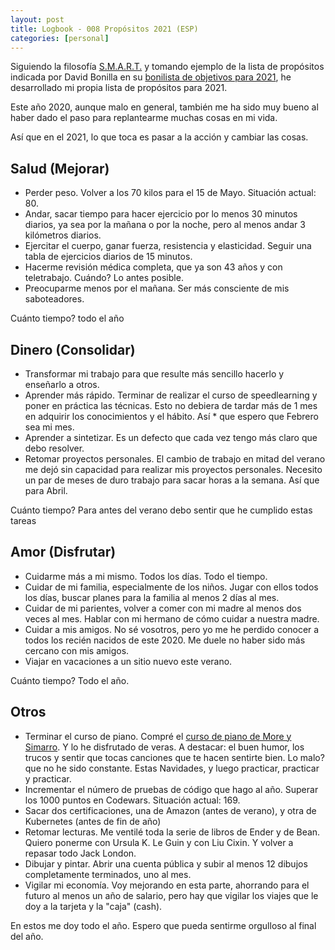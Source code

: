 ```yaml
---
layout: post
title: Logbook - 008 Propósitos 2021 (ESP)
categories: [personal]
---
```


Siguiendo la filosofía [S.M.A.R.T.](https://www.goalsontrack.com/blog/2013/02/07/smart-goals/) y tomando ejemplo de la lista de propósitos indicada por David Bonilla en su [bonilista de objetivos para 2021](https://bonillaware.com/objetivos-para-2021), he desarrollado mi propia lista de propósitos para 2021.

Este año 2020, aunque malo en general, también me ha sido muy bueno al haber dado el paso para replantearme muchas cosas en mi vida.

Así que en el 2021, lo que toca es pasar a la acción y cambiar las cosas.

## Salud (Mejorar)

* Perder peso.  Volver a los 70 kilos para el 15 de Mayo. Situación actual: 80.
* Andar, sacar tiempo para hacer ejercicio por lo menos 30 minutos diarios, ya sea por la mañana o por la noche, pero al menos andar 3 kilómetros diarios.
* Ejercitar el cuerpo, ganar fuerza, resistencia y elasticidad. Seguir una tabla de ejercicios diarios de 15 minutos.
* Hacerme revisión médica completa, que ya son 43 años y con teletrabajo.  Cuándo? Lo antes posible.
* Preocuparme menos por el mañana.  Ser más consciente de mis saboteadores.

Cuánto tiempo? todo el año

## Dinero (Consolidar)

* Transformar mi trabajo para que resulte más sencillo hacerlo y enseñarlo a otros.
* Aprender más rápido.  Terminar de realizar el curso de speedlearning y poner en práctica las técnicas.  Esto no debiera de tardar más de 1 mes en adquirir los conocimientos y el hábito.  Así * que espero que Febrero sea mi mes.
* Aprender a sintetizar.  Es un defecto que cada vez tengo más claro que debo resolver.
* Retomar proyectos personales.  El cambio de trabajo en mitad del verano me dejó sin capacidad para realizar mis proyectos personales.  Necesito un par de meses de duro trabajo para sacar horas a la semana.  Así que para Abril.

Cuánto tiempo? Para antes del verano debo sentir que he cumplido estas tareas

## Amor (Disfrutar)

* Cuidarme más a mi mismo. Todos los días. Todo el tiempo.
* Cuidar de mi familia, especialmente de los niños.  Jugar con ellos todos los días, buscar planes para la familia al menos 2 días al mes.
* Cuidar de mi parientes, volver a comer con mi madre al menos dos veces al mes.  Hablar con mi hermano de cómo cuidar a nuestra madre.  
* Cuidar a mis amigos. No sé vosotros, pero yo me he perdido conocer a todos los recién nacidos de este 2020.  Me duele no haber sido más cercano con mis amigos.
* Viajar en vacaciones a un sitio nuevo este verano.

Cuánto tiempo? Todo el año.

## Otros

* Terminar el curso de piano.  Compré el [curso de piano de More y Simarro](https://vip.aprendepianodeunavez.com/registro-clase-online2).  Y lo he disfrutado de veras.  A destacar: el buen humor, los trucos y sentir que tocas canciones que te hacen sentirte bien.  Lo malo? que no he sido constante.  Estas Navidades, y luego practicar, practicar y practicar.
* Incrementar el número de pruebas de código que hago al año.  Superar los 1000 puntos en Codewars. Situación actual: 169.
* Sacar dos certificaciones, una de Amazon (antes de verano), y otra de Kubernetes (antes de fin de año)
* Retomar lecturas.  Me ventilé toda la serie de libros de Ender y de Bean.  Quiero ponerme con Ursula K. Le Guin y con Liu Cixin.  Y volver a repasar todo Jack London.
* Dibujar y pintar.  Abrir una cuenta pública y subir al menos 12 dibujos completamente terminados, uno al mes.
* Vigilar mi economía.  Voy mejorando en esta parte, ahorrando para el futuro al menos un año de salario, pero hay que vigilar los viajes que le doy a la tarjeta y la "caja" (cash).

En estos me doy todo el año.  Espero que pueda sentirme orgulloso al final del año.




